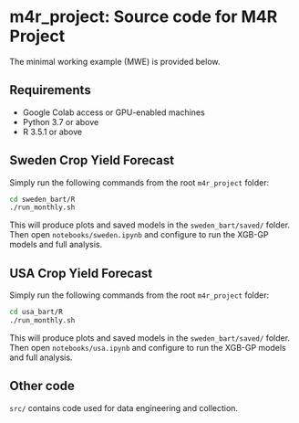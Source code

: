 # m4r_project: Source code for M4R Project

The minimal working example (MWE) is provided below.

## Requirements

- Google Colab access or GPU-enabled machines
- Python 3.7 or above
- R 3.5.1 or above

## Sweden Crop Yield Forecast

Simply run the following commands from the root `m4r_project` folder:

```bash
cd sweden_bart/R
./run_monthly.sh
```
This will produce plots and saved models in the `sweden_bart/saved/` folder. Then open `notebooks/sweden.ipynb` and configure to run the XGB-GP models and full analysis.

## USA Crop Yield Forecast

Simply run the following commands from the root `m4r_project` folder:

```bash
cd usa_bart/R
./run_monthly.sh
```
This will produce plots and saved models in the `sweden_bart/saved/` folder. Then open `notebooks/usa.ipynb` and configure to run the XGB-GP models and full analysis.


## Other code

`src/` contains code used for data engineering and collection.

